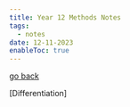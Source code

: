 ```yaml
---
title: Year 12 Methods Notes
tags:
  - notes
date: 12-11-2023
enableToc: true
---
```


[go back](Subjects.md)

[Differentiation]


